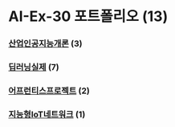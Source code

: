 # AI-Ex-30 포트폴리오 (13)
### [산업인공지능개론](https://github.com/acebang76/Introduction-to-Industrial-AI) (3)

### [딥러닝실제](https://github.com/acebang76/Deep-learning-practice) (7)

### [어프런티스프로젝트](https://github.com/acebang76/apprentice_project) (2)

### [지능형IoT네트워크](https://github.com/acebang76/intelligent-IoT-network) (1)
